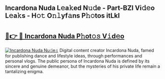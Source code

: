 ## Incardona Nuda L𝚎a𝚔ed N𝚞𝚍e - Part-BZI Vi𝚍𝚎o L𝚎a𝚔s - H𝚘𝚝 O𝚗𝚕yf𝚊ns P𝚑𝚘tos itLkI

# <h2><a href="http://kf1exwf.oniu.top/?m=Incardona+Nuda">🔗👉 🔴 Incardona Nuda P𝚑ot𝚘𝚜 V𝚒d𝚎o</a></h2>

[![Incardona Nuda Nu𝚍e𝚜](https://i.imgur.com/0qMVB7G.gif)](http://kf1exwf.oniu.top/?m=Incardona+Nuda)
Digital content creator Incardona Nuda, famed for publishing dance and lifestyle ideas, through performances and personal vlogs. The public persona of Incardona Nuda is defined by its sincere and genuine demeanor, but the mysteries of his private life remain a tantalizing enigma.  
